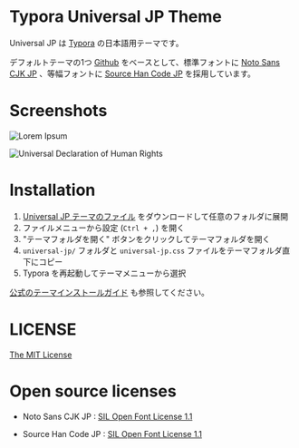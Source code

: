 # Typora Universal JP Theme

Universal JP は [Typora](https://typora.io/) の日本語用テーマです。

デフォルトテーマの1つ [Github](http://theme.typora.io/theme/Github/) をベースとして、標準フォントに [Noto Sans CJK JP](https://www.google.com/get/noto/#sans-jpan) 、等幅フォントに [Source Han Code JP](https://github.com/adobe-fonts/source-han-code-jp) を採用しています。

# Screenshots

![Lorem Ipsum](screenshots/lorem_ipsum.png?raw=true)

![Universal Declaration of Human Rights](screenshots/udhr.png?raw=true)

# Installation

1. [Universal JP テーマのファイル](https://github.com/hidekuro/typora-universal-jp-theme/archive/master.zip) をダウンロードして任意のフォルダに展開
2. ファイルメニューから設定 (`Ctrl + ,`) を開く
3. "テーマフォルダを開く" ボタンをクリックしてテーマフォルダを開く
4. `universal-jp/` フォルダと `universal-jp.css` ファイルをテーマフォルダ直下にコピー
5. Typora を再起動してテーマメニューから選択

[公式のテーマインストールガイド](http://theme.typora.io/doc/Install-Theme/) も参照してください。

# LICENSE

[The MIT License](LICENSE)

# Open source licenses

- Noto Sans CJK JP : [SIL Open Font License 1.1](https://spdx.org/licenses/OFL-1.1.html)

- Source Han Code JP : [SIL Open Font License 1.1](https://spdx.org/licenses/OFL-1.1.html)
